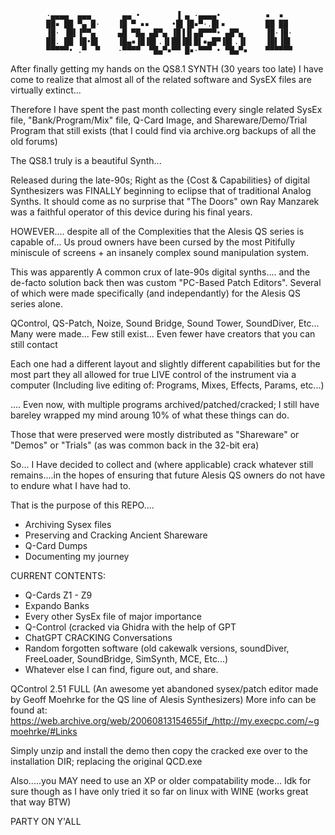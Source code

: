             ·▄▄▄▄  ▄▄▄       ▄▄ •        ▐ ▄ ·▄▄▄▄•          ▪  ▪
            ██▪ ██ ▀▄ █·    ▐█ ▀ ▪▪     •█▌▐█▪▀·.█▌▪         ██ ██
            ▐█· ▐█▌▐▀▀▄     ▄█ ▀█▄ ▄█▀▄ ▐█▐▐▌▄█▀▀▀• ▄█▀▄     ▐█·▐█·
            ██. ██ ▐█•█▌    ▐█▄▪▐█▐█▌.▐▌██▐█▌█▌▪▄█▀▐█▌.▐▌    ▐█▌▐█▌
            ▀▀▀▀▀• .▀  ▀    ·▀▀▀▀  ▀█▄▀▪▀▀ █▪·▀▀▀ • ▀█▄▀▪    ▀▀▀▀▀▀



After finally getting my hands on the QS8.1 SYNTH (30 years too late) I have come to realize that almost all of
the related software and SysEX files are virtually extinct... 

Therefore I have spent the past month collecting every single related SysEx file, "Bank/Program/Mix" file, Q-Card Image, and
Shareware/Demo/Trial Program that still exists (that I could find via archive.org backups of all the old forums) 




The QS8.1 truly is a beautiful Synth...
 
Released during the late-90s;
Right as the {Cost & Capabilities} of digital Synthesizers was FINALLY beginning to eclipse that of traditional Analog Synths.
It should come as no surprise that "The Doors" own Ray Manzarek was a faithful operator of this device during his final years.

HOWEVER.... despite all of the Complexities that the Alesis QS series is capable of... Us proud owners have been cursed by the most
Pitifully miniscule of screens + an insanely complex sound manipulation system.

This was apparently A common crux of late-90s digital synths.... and the de-facto solution back then was custom "PC-Based Patch Editors".
Several of which were made specifically (and independantly) for the Alesis QS series alone.

QControl, QS-Patch, Noize, Sound Bridge, Sound Tower, SoundDiver, Etc...
Many were made... Few still exist... Even fewer have creators that you can still contact

Each one had a different layout and slightly different capabilities but for the most part they all allowed for true LIVE control of the 
instrument via a computer (Including live editing of: Programs, Mixes, Effects, Params, etc...)


.... Even now, with multiple programs archived/patched/cracked; I still have bareley wrapped my mind aroung
10% of what these things can do.

 
Those that were preserved were mostly distributed as "Shareware" or "Demos" or "Trials" (as was common back in the 32-bit era)


So... I Have decided to collect and (where applicable) crack whatever still remains....in the hopes of ensuring that future 
Alesis QS owners do not have to endure what I have had to. 


That is the purpose of this REPO.... 


  -   Archiving Sysex files 
  -   Preserving and Cracking Ancient Shareware
  -   Q-Card Dumps
  -   Documenting my journey




CURRENT CONTENTS:
 - Q-Cards Z1 - Z9
 - Expando Banks
 - Every other SysEx file of major importance
 - Q-Control (cracked via Ghidra with the help of GPT
 - ChatGPT CRACKING Conversations
 - Random forgotten software (old cakewalk versions, soundDiver, FreeLoader, SoundBridge, SimSynth, MCE, Etc...)
 - Whatever else I can find, figure out, and share.



QControl 2.51 FULL
(An awesome yet abandoned sysex/patch editor made by Geoff Moehrke for the QS line of Alesis Synthesizers)
More info can be found at: https://web.archive.org/web/20060813154655if_/http://my.execpc.com/~gmoehrke/#Links


Simply unzip and install the demo
then copy the cracked exe over to the installation DIR; replacing the original QCD.exe

Also.....you MAY need to use an XP or older compatability mode...
Idk for sure though as I have only tried it so far on linux with WINE (works great that way BTW)


PARTY ON Y'ALL
